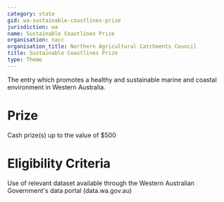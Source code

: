 ```yaml
---
category: state
gid: wa-sustainable-coastlines-prize
jurisdiction: wa
name: Sustainable Coastlines Prize
organisation: nacc
organisation_title: Northern Agricultural Catchments Council
title: Sustainable Coastlines Prize
type: Theme
---
```


The entry which promotes a healthy and sustainable marine and coastal environment in Western Australia.

# Prize
Cash prize(s) up to the value of $500

# Eligibility Criteria
Use of relevant dataset available through the Western Australian Government's data portal (data.wa.gov.au)

